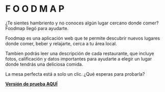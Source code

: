 #  F O O D M A P

¿Te sientes hambriento y no conoces algún lugar cercano donde comer? 
Foodmap llegó para ayudarte.

Foodmap es una aplicación web que te permite descubrir nuevos lugares donde comer, beber y relajarte, cerca a tu área local. 

Tambien podrás leer una descripción de cada restaurante, que incluye fotos, calificación y datos importantes para ayudarte a elegir un lugar donde tendrás una deliciosa comida. 

La mesa perfecta está a solo un clic.
¿Qué esperas para probarla?

[**Versión de prueba AQUÍ**](https://marimeli.github.io/lim-2018-01-foodmap/src/)